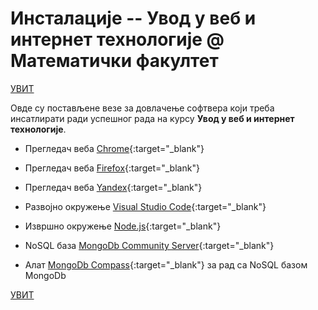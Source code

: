# Инсталације -- Увод у веб и интернет технологије @ Математички факултет

[УВИТ](/README.md)

Овде су постављене везе за довлачење софтвера који треба инсaтлирати ради успешног рада на курсу **Увод у веб и интернет технологије**.

* Прегледач веба [Chrome](https://www.google.com/chrome/){:target="_blank"}  

* Прегледач веба [Firefox](https://www.mozilla.org/sr/firefox/new/){:target="_blank"}

* Прегледач веба [Yandex](https://browser.yandex.com/){:target="_blank"}

* Развојно окружење [Visual Studio Code](https://code.visualstudio.com/download){:target="_blank"}

* Извршно окружење [Node.js](https://nodejs.org/en/){:target="_blank"}

* NoSQL база [MongoDb Community Server](https://www.mongodb.com/download-center?jmp=nav#community){:target="_blank"}

* Алат [MongoDb Compass](https://www.mongodb.com/products/compass){:target="_blank"} за рад са NoSQL базом MongoDb

[УВИТ](/README.md)
